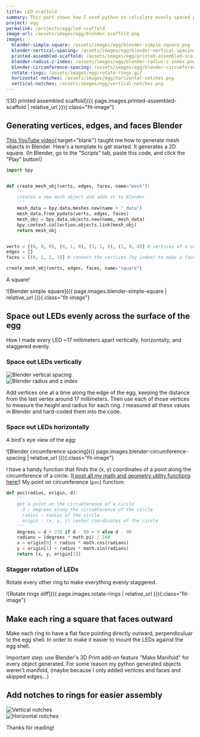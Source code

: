 ```yaml
---
title: LED scaffold
summary: This part shows how I used python to calculate evenly spaced positions of LEDs around the egg, then used those positions to 3D print a flexible scaffold to mount the LEDs to.
project: egg
permalink: /projects/egg/led-scaffold
image-url: /assets/images/egg/blender-scaffold.png
images:
  blender-simple-square: /assets/images/egg/blender-simple-square.png
  blender-vertical-spacing: /assets/images/egg/blender-vertical-spacing.png
  printed-assembled-scaffold: /assets/images/egg/printed-assembled-scaffold.jpg
  blender-radius-z-index: /assets/images/egg/blender-radius-z-index.png
  blender-circumference-spacing: /assets/images/egg/blender-circumference-spacing.png
  rotate-rings: /assets/images/egg/rotate-rings.gif
  horizontal-notches: /assets/images/egg/horizontal-notches.png
  vertical-notches: /assets/images/egg/vertical-notches.png
---
```


![3D printed assembled scaffold]({{ page.images.printed-assembled-scaffold | relative_url }}){:class="fit-image"}


## Generating vertices, edges, and faces Blender

[This YouTube video](https://www.youtube.com/watch?v=mN3n9b98HMk&t=544s&ab_channel=CGPython){:target="blank"} taught me how to generate mesh objects in Blender. Here's a template to get started. It generates a 2D square. (In Blender, go to the "Scripts" tab, paste this code, and click the "Play" button!)

```python
import bpy


def create_mesh_obj(verts, edges, faces, name="mesh"):
    '''
    creates a new mesh object and adds it to Blender
    '''
    mesh_data = bpy.data.meshes.new(name + "_data")
    mesh_data.from_pydata(verts, edges, faces)
    mesh_obj = bpy.data.objects.new(name, mesh_data)
    bpy.context.collection.objects.link(mesh_obj)
    return mesh_obj


verts = [(0, 0, 0), (0, 1, 0), (1, 1, 0), (1, 0, 0)] # vertices of a square
edges = []
faces = [(0, 1, 2, 3)] # connect the vertices (by index) to make a face

create_mesh_obj(verts, edges, faces, name="square")
```

A square!

![Blender simple square]({{ page.images.blender-simple-square | relative_url }}){:class="fit-image"}


## Space out LEDs evenly across the surface of the egg

How I made every LED ~17 millimeters apart vertically, horizontally, and staggered evenly.


### Space out LEDs vertically

<div class='column-container'>
  <div class="column">
    <img
      class="fit-image"
      alt="Blender vertical spacing"
      src="{{ page.images.blender-vertical-spacing | relative_url }}"
    />
  </div>
  <div class="column">
    <img
      class="fit-image"
      alt="Blender radius and z index"
      src="{{ page.images.blender-radius-z-index | relative_url }}"
    />
  </div>
</div>

Add vertices one at a time along the edge of the egg, keeping the distance from the last vertex around 17 millimeters. Then use each of those vertices to measure the height and radius for each ring. I measured all these values in Blender and hard-coded them into the code.


### Space out LEDs horizontally

A bird's eye view of the egg:

![Blender circumference spacing]({{ page.images.blender-circumference-spacing | relative_url }}){:class="fit-image"}

I have a handy function that finds the (x, y) coordinates of a point along the circumference of a circle. ([I post all my math and geometry utility functions here!](/posts/math-utils)) My point on circumference (`poc`) function:

```python
def poc(radius, origin, d):
    '''
    get a point on the circumference of a circle
      d : degrees along the circumference of the circle
      radius : radius of the circle
      origin : (x, y, z) center coordinates of the circle
    '''
    degrees = d + 270 if d - 90 < 0 else d - 90
    radians = (degrees * math.pi) / 180
    x = origin[0] + radius * math.cos(radians)
    y = origin[1] + radius * math.sin(radians)
    return (x, y, origin[2])
```


### Stagger rotation of LEDs

Rotate every other ring to make everything evenly staggered.

![Rotate rings diff]({{ page.images.rotate-rings | relative_url }}){:class="fit-image"}


## Make each ring a square that faces outward

Make each ring to have a flat face pointing directly outward, perpendiculuar to the egg shell. In order to make it easier to mount the LEDs against the egg shell.

Important step: use Blender's 3D Print add-on feature "Make Manifold" for every object generated. For some reason my python generated objects weren't manifold, (maybe because I only added vertices and faces and skipped edges...)


## Add notches to rings for easier assembly

<div class='column-container'>
  <div class="column">
    <img
      class="fit-image"
      alt="Vertical notches"
      src="{{ page.images.vertical-notches | relative_url }}"
    />
  </div>
  <div class="column">
    <img
      class="fit-image"
      alt="Horizontal notches"
      src="{{ page.images.horizontal-notches | relative_url }}"
    />
  </div>
</div>


Thanks for reading!
